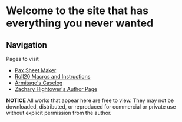 # Welcome to the site that has everything you never wanted

## Navigation

Pages to visit

- [Pax Sheet Maker](pax/pax_sheet_maker.html)
- [Roll20 Macros and Instructions](pax/macros_and_instruc.md)
- [Armitage's Caselog](pax/armitageJournal/armitageJournal.html)
- [Zachary Hightower's Author Page](WIP_zacharyHightowerAuthorPage/work/temp_author_page.md) 


**NOTICE** 
All works that appear here are free to view. They may not be downloaded, distributed, or reproduced for commercial or private use without explicit permission from the author. 